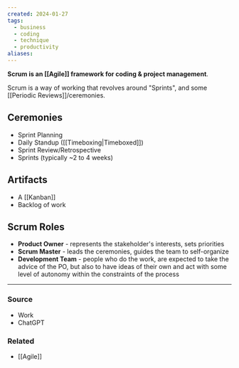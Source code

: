 ```yaml
---
created: 2024-01-27
tags:
  - business
  - coding
  - technique
  - productivity
aliases:
---
```

**Scrum is an [[Agile]] framework for coding & project management**.

Scrum is a way of working that revolves around "Sprints", and some [[Periodic Reviews]]/ceremonies. 

## Ceremonies
- Sprint Planning
- Daily Standup ([[Timeboxing|Timeboxed]])
- Sprint Review/Retrospective
- Sprints (typically ~2 to 4 weeks)

## Artifacts
- A [[Kanban]]
- Backlog of work

## Scrum Roles
- **Product Owner** - represents the stakeholder's interests, sets priorities
- **Scrum Master** - leads the ceremonies, guides the team to self-organize
- **Development Team** - people who do the work, are expected to take the advice of the PO, but also to have ideas of their own and act with some level of autonomy within the constraints of the process

****
### Source
- Work
- ChatGPT

### Related
- [[Agile]]